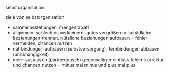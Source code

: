 selbstorganisation

ziele von selbstorganisation
* sammelbestellungen, mengenrabatt
* allgemein: schlechtes verkleinern, gutes vergrößern
  = schädliche beziehungen trennen,
    nützliche beziehungen aufbauen
  = fehler vermeiden, chancen nutzen
* nahbindungen aufbauen (selbstversorgung),
  fernbindungen abbauen (unabhängigkeit)
* mehr austausch (partnertausch)
  gegenseitiger einfluss
  fehler-korrektur und chancen nutzen
  = minus mal minus und plus mal plus